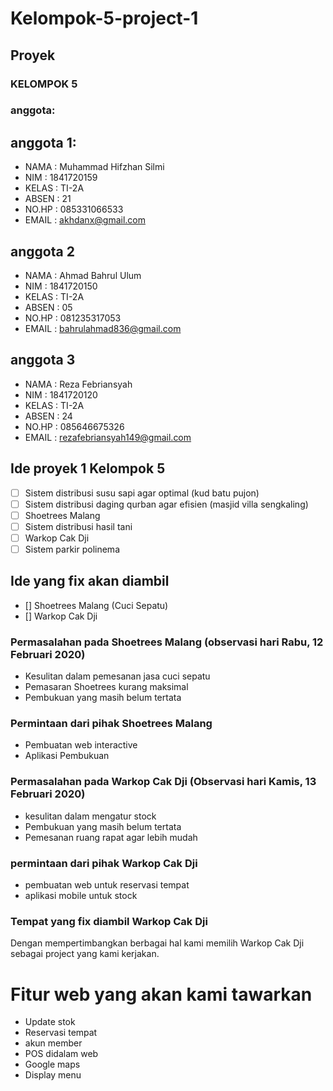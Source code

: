 # Kelompok-5-project-1
## Proyek

### KELOMPOK 5

### anggota:

## anggota 1:
- NAMA  : Muhammad Hifzhan Silmi
- NIM   : 1841720159
- KELAS : TI-2A
- ABSEN : 21
- NO.HP : 085331066533
- EMAIL : akhdanx@gmail.com

## anggota 2
- NAMA  : Ahmad Bahrul Ulum
- NIM   : 1841720150
- KELAS : TI-2A
- ABSEN : 05
- NO.HP : 081235317053
- EMAIL : bahrulahmad836@gmail.com

## anggota 3
- NAMA  : Reza Febriansyah
- NIM   : 1841720120
- KELAS : TI-2A
- ABSEN : 24
- NO.HP : 085646675326
- EMAIL : rezafebriansyah149@gmail.com

## Ide proyek 1 Kelompok 5
- [ ] Sistem distribusi susu sapi agar optimal (kud batu pujon)
- [ ] Sistem distribusi daging qurban agar efisien (masjid villa sengkaling)
- [ ] Shoetrees Malang
- [ ] Sistem distribusi hasil tani
- [ ] Warkop Cak Dji
- [ ] Sistem parkir polinema

## Ide yang fix akan diambil
- [] Shoetrees Malang (Cuci Sepatu)
- [] Warkop Cak Dji

### Permasalahan pada Shoetrees Malang (observasi hari Rabu, 12 Februari 2020)
- Kesulitan dalam pemesanan jasa cuci sepatu
- Pemasaran Shoetrees kurang maksimal
- Pembukuan yang masih belum tertata

### Permintaan dari pihak Shoetrees Malang
- Pembuatan web interactive
- Aplikasi Pembukuan

### Permasalahan pada Warkop Cak Dji (Observasi hari Kamis, 13 Februari 2020)
- kesulitan dalam mengatur stock 
- Pembukuan yang masih belum tertata
- Pemesanan ruang rapat agar lebih mudah

### permintaan dari pihak Warkop Cak Dji
- pembuatan web untuk reservasi tempat
- aplikasi mobile untuk stock

### Tempat yang fix diambil Warkop Cak Dji
Dengan mempertimbangkan berbagai hal kami memilih Warkop Cak Dji sebagai project yang kami kerjakan.

# Fitur web yang akan kami tawarkan
- Update stok
- Reservasi tempat
- akun member
- POS didalam web
- Google maps
- Display menu
